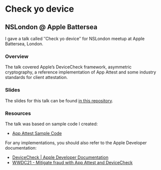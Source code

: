# Check yo device
## NSLondon @ Apple Battersea

I gave a talk called ″Check yo device″ for NSLondon meetup at Apple Battersea, London.

### Overview

The talk covered Apple’s DeviceCheck framework, asymmetric cryptography, a reference implementation of App Attest and some industry standards for client attestation.

### Slides

The slides for this talk can be found [in this repository](Slides.pdf).

### Resources

The talk was based on sample code I created:

- [App Attest Sample Code](https://github.com/oliver-binns/app-attest)

For any implementations, you should also refer to the Apple Developer documentation:

- [DeviceCheck | Apple Developer Documentation](https://developer.apple.com/documentation/devicecheck)
- [WWDC21 - Mitigate fraud with App Attest and DeviceCheck](https://developer.apple.com/videos/play/wwdc2021/10244/)
